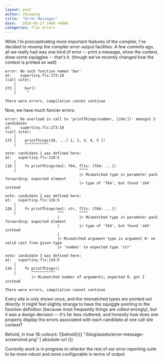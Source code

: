 ```yaml
---
layout: post
author: zhiayang
title:  "Error Messages"
date:   2018-05-27 1400 +0800
categories: flax errors
---
```


While I'm procrastinating more important features of the compiler, I've decided to revamp the compiler error output facilities. A few commits ago, all
we really had was one kind of error -- print a message, show the context, draw some squiggles -- that's it. (though we've recently changed how the
context is printed as well)

```
error: No such function named 'bar'
at:    supertiny.flx:173:10
(call site):
    |
173 |    bar()
    |     ^

There were errors, compilation cannot continue
```

Now, we have much fancier errors:

```
error: No overload in call to 'printThings(number, [i64:])' amongst 3 candidates
at:    supertiny.flx:173:10
(call site):
    |
173 |    printThings(30, ...[ 1, 2, 3, 4, 5 ])
    |    ^^^^^^^^^^^

note: candidate 1 was defined here:
at:   supertiny.flx:118:5
    |
118 |    fn printThings(mul: f64, flts: [f64: ...])
    |                             ^^^^
                                  |> Mismatched type in parameter pack forwarding: expected element
                                  |> type of 'f64', but found 'i64' instead

note: candidate 2 was defined here:
at:   supertiny.flx:126:5
    |
126 |    fn printThings(mul: str, flts: [f64: ...])
    |                   ^^^       ^^^^
                        |         |> Mismatched type in parameter pack forwarding: expected element
                        |         |> type of 'f64', but found 'i64' instead
                        |
                        |> Mismatched argument type in argument 0: no valid cast from given type
                        |> 'number' to expected type 'str'

note: candidate 3 was defined here:
at:   supertiny.flx:134:5
    |
134 |    fn printThings()
    |       ^^^^^^^^^^^
            |> Mismatched number of arguments; expected 0, got 2 instead

There were errors, compilation cannot continue
```

Every site is only shown once, and the mismatched types are pointed out directly. It might feel slightly strange to have the squiggle pointing to the function
definition (because most frequently things are *called* wrongly), but it was a design decision -- it's far less cluttered, and honestly how does one properly
display the errors associated with each candidate at one call site context?

Behold, in true 16-colours:
![behold]({{ "/blog/assets/error-message-screenshot.png" | absolute-url }})

Currently work is in progress to refactor the rest of our error reporting suite to be more robust and more configurable in terms of output.

